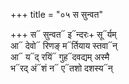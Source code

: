 +++
title = "०५ स सुन्वत"

+++
स᳓ सुन्वत᳓ इ᳓न्दरः+ सू᳓र्यम्  
आ᳓ देवो᳓ रिणङ् म᳓र्तियाय स्तवा᳓न्  
आ᳓ य᳓द् रयिं᳓ गुह᳓दवद्यम् अस्मै  
भ᳓रद् अं᳓शं न᳓ ए᳓तशो दशस्य᳓न्